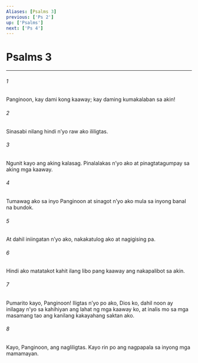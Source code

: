 ```yaml
---
Aliases: [Psalms 3]
previous: ['Ps 2']
up: ['Psalms']
next: ['Ps 4']
---
```

# Psalms 3

***






















###### 1 










Panginoon, kay dami kong kaaway; kay daming kumakalaban sa akin! 





















###### 2 










Sinasabi nilang hindi nʼyo raw ako ililigtas. 





















###### 3 










Ngunit kayo ang aking kalasag. Pinalalakas nʼyo ako at pinagtatagumpay sa aking mga kaaway. 





















###### 4 










Tumawag ako sa inyo Panginoon at sinagot nʼyo ako mula sa inyong banal na bundok. 





















###### 5 










At dahil iniingatan nʼyo ako, nakakatulog ako at nagigising pa. 





















###### 6 










Hindi ako matatakot kahit ilang libo pang kaaway ang nakapalibot sa akin. 





















###### 7 










Pumarito kayo, Panginoon! Iligtas nʼyo po ako, Dios ko, dahil noon ay inilagay nʼyo sa kahihiyan ang lahat ng mga kaaway ko, at inalis mo sa mga masamang tao ang kanilang kakayahang saktan ako. 





















###### 8 










Kayo, Panginoon, ang nagliligtas. Kayo rin po ang nagpapala sa inyong mga mamamayan.
